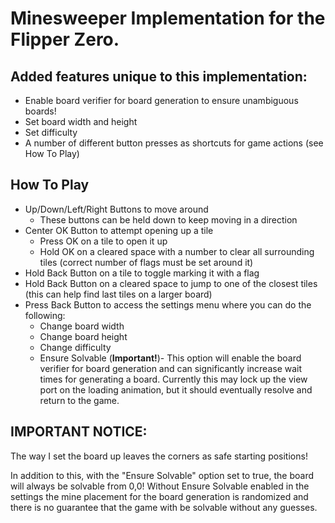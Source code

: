 


# Minesweeper Implementation for the Flipper Zero.

## Added features unique to this implementation:
-	Enable board verifier for board generation to ensure unambiguous boards!
-	Set board width and height
-	Set difficulty
-	A number of different button presses as shortcuts for game actions (see How To Play) 


## How To Play
- Up/Down/Left/Right Buttons to move around
	- These buttons can be held down to keep moving in a direction
- Center OK Button to attempt opening up a tile
	- Press OK on a tile to open it up
	- Hold OK on a cleared space with a number to clear all surrounding tiles (correct number of flags must be set around it)
- Hold Back Button on a tile to toggle marking it with a flag
- Hold Back Button on a cleared space to jump to one of the closest tiles (this can help find last tiles on a larger board)
- Press Back Button to access the settings menu where you can do the following:
	- Change board width
	- Change board height
	- Change difficulty
	- Ensure Solvable (**Important!**)- This option will enable the board verifier for board generation and can significantly increase wait times for generating a board. Currently this may lock up the view port on the loading animation, but it should eventually resolve and return to the game.

## IMPORTANT NOTICE:
The way I set the board up leaves the corners as safe starting positions!

In addition to this, with the "Ensure Solvable" option set to true, the board will always be solvable from 0,0! Without Ensure Solvable enabled in the settings the mine placement for the board generation is randomized and there is no guarantee that the game with be solvable without any guesses.
